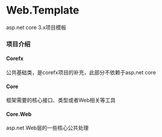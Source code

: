 # Web.Template
asp.net core 3.x项目模板

### 项目介绍

#### Corefx
公共基础类，是corefx项目的补充，此部分不依赖于asp.net core

#### Core
框架需要的核心接口、类型或者Web相关等工具

#### Core.Web
asp.net Web层的一些核心公共处理
